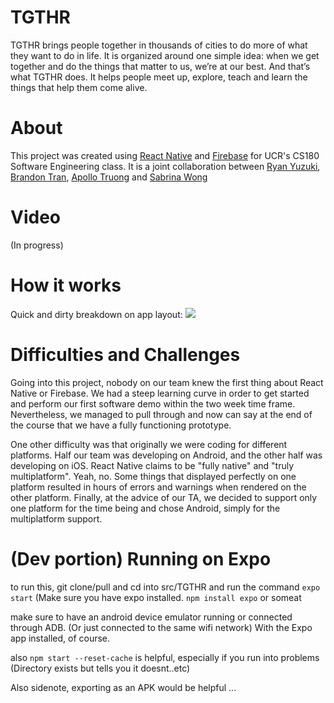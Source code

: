 # TGTHR
TGTHR brings people together in thousands of cities to do more of what they want to do in life. It is organized around one simple idea: when we get together and do the things that matter to us, we’re at our best. And that’s what TGTHR does. It helps people meet up, explore, teach and learn the things that help them come alive.


# About

This project was created using [React Native](https://facebook.github.io/react-native/) and [Firebase](https://firebase.google.com/) for UCR's CS180 Software Engineering class. It is a joint collaboration between [Ryan Yuzuki](https://github.com/ryuzu001), [Brandon Tran](https://github.com/regice), [Apollo Truong](https://github.com/apollotruong) and [Sabrina Wong](https://github.com/swong040)

# Video

(In progress)

# How it works
Quick and dirty breakdown on app layout: 
![](https://i.imgur.com/MnTEkzB.png)


# Difficulties and Challenges

Going into this project, nobody on our team knew the first thing about React Native or Firebase. We had a steep learning curve in order to get started and perform our first software demo within the two week time frame. Nevertheless, we managed to pull through and now can say at the end of the course that we have a fully functioning prototype.

One other difficulty was that originally we were coding for different platforms. Half our team was developing on Android, and the other half was developing on iOS. React Native claims to be "fully native" and "truly multiplatform". Yeah, no. Some things that displayed perfectly on one platform resulted in hours of errors and warnings when rendered on the other platform. Finally, at the advice of our TA, we decided to support only one platform for the time being and chose Android, simply for the multiplatform support.

# (Dev portion) Running on Expo

to run this, git clone/pull and cd into src/TGTHR and run the command `expo start` (Make sure you have expo installed. `npm install expo` or someat

make sure to have an android device emulator running or connected through ADB. (Or just connected to the same wifi network) With the Expo app installed, of course.

also `npm start --reset-cache` is helpful, especially if you run into problems (Directory exists but tells you it doesnt..etc)

Also sidenote, exporting as an APK would be helpful ...
